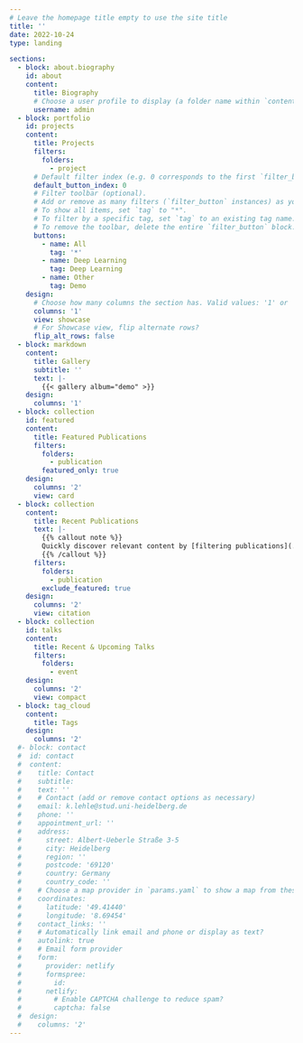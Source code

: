 ```yaml
---
# Leave the homepage title empty to use the site title
title: ''
date: 2022-10-24
type: landing

sections:
  - block: about.biography
    id: about
    content:
      title: Biography
      # Choose a user profile to display (a folder name within `content/authors/`)
      username: admin
  - block: portfolio
    id: projects
    content:
      title: Projects
      filters:
        folders:
          - project
      # Default filter index (e.g. 0 corresponds to the first `filter_button` instance below).
      default_button_index: 0
      # Filter toolbar (optional).
      # Add or remove as many filters (`filter_button` instances) as you like.
      # To show all items, set `tag` to "*".
      # To filter by a specific tag, set `tag` to an existing tag name.
      # To remove the toolbar, delete the entire `filter_button` block.
      buttons:
        - name: All
          tag: '*'
        - name: Deep Learning
          tag: Deep Learning
        - name: Other
          tag: Demo
    design:
      # Choose how many columns the section has. Valid values: '1' or '2'.
      columns: '1'
      view: showcase
      # For Showcase view, flip alternate rows?
      flip_alt_rows: false
  - block: markdown
    content:
      title: Gallery
      subtitle: ''
      text: |-
        {{< gallery album="demo" >}}
    design:
      columns: '1'
  - block: collection
    id: featured
    content:
      title: Featured Publications
      filters:
        folders:
          - publication
        featured_only: true
    design:
      columns: '2'
      view: card
  - block: collection
    content:
      title: Recent Publications
      text: |-
        {{% callout note %}}
        Quickly discover relevant content by [filtering publications](./publication/).
        {{% /callout %}}
      filters:
        folders:
          - publication
        exclude_featured: true
    design:
      columns: '2'
      view: citation
  - block: collection
    id: talks
    content:
      title: Recent & Upcoming Talks
      filters:
        folders:
          - event
    design:
      columns: '2'
      view: compact
  - block: tag_cloud
    content:
      title: Tags
    design:
      columns: '2'
  #- block: contact
  #  id: contact
  #  content:
  #    title: Contact
  #    subtitle:
  #    text: ''
  #    # Contact (add or remove contact options as necessary)
  #    email: k.lehle@stud.uni-heidelberg.de
  #    phone: ''
  #    appointment_url: ''
  #    address:
  #      street: Albert-Ueberle Straße 3-5
  #      city: Heidelberg
  #      region: ''
  #      postcode: '69120'
  #      country: Germany
  #      country_code: ''
  #    # Choose a map provider in `params.yaml` to show a map from these coordinates
  #    coordinates:
  #      latitude: '49.41440'
  #      longitude: '8.69454'  
  #    contact_links: ''
  #    # Automatically link email and phone or display as text?
  #    autolink: true
  #    # Email form provider
  #    form:
  #      provider: netlify
  #      formspree:
  #        id:
  #      netlify:
  #        # Enable CAPTCHA challenge to reduce spam?
  #        captcha: false
  #  design:
  #    columns: '2'
---
```

